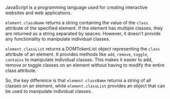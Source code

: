 JavaScript is a programming language used for creating interactive websites and web applications. 

`element.className` returns a string containing the value of the `class` attribute of the specified element. If the element has multiple classes, they are returned as a string separated by spaces. However, it doesn't provide any functionality to manipulate individual classes.

`element.classList` returns a DOMTokenList object representing the `class` attribute of an element. It provides methods like `add`, `remove`, `toggle`, `contains` to manipulate individual classes. This makes it easier to add, remove or toggle classes on an element without having to modify the entire class attribute. 

So, the key difference is that `element.className` returns a string of all classes on an element, while `element.classList` provides an object that can be used to manipulate individual classes.
